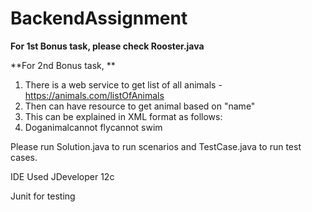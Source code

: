 # BackendAssignment

**For 1st Bonus task, please check Rooster.java**

**For 2nd Bonus task, **
1. There is a web service to get list of all animals - https://animals.com/listOfAnimals
2. Then can have resource to get animal based on "name"
3. This can be explained in XML format as follows:
4. <xml><animal><name>Dog</name><type>animal</type><fly>cannot fly</fly><swim>cannot swim</swim></animal></xml>

Please run Solution.java to run scenarios and TestCase.java to run test cases.

IDE Used
JDeveloper 12c

Junit for testing
